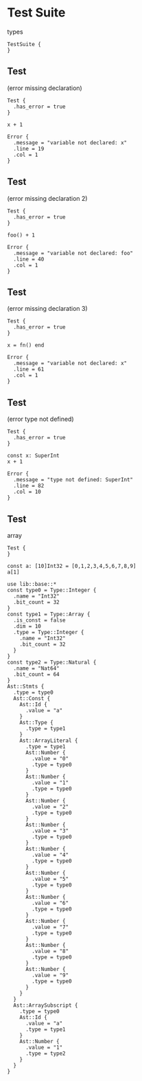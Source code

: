 # Test Suite
types

```cent
TestSuite {
}
```

## Test
(error missing declaration)

```cent
Test {
  .has_error = true
}
```

```akela
x + 1
```

```cent
Error {
  .message = "variable not declared: x"
  .line = 19
  .col = 1
}
```

## Test
(error missing declaration 2)

```cent
Test {
  .has_error = true
}
```

```akela
foo() + 1
```

```cent
Error {
  .message = "variable not declared: foo"
  .line = 40
  .col = 1
}
```

## Test
(error missing declaration 3)

```cent
Test {
  .has_error = true
}
```

```akela
x = fn() end
```

```cent
Error {
  .message = "variable not declared: x"
  .line = 61
  .col = 1
}
```

## Test
(error type not defined)

```cent
Test {
  .has_error = true
}
```

```akela
const x: SuperInt
x + 1
```

```cent
Error {
  .message = "type not defined: SuperInt"
  .line = 82
  .col = 10
}
```

## Test
array

```cent
Test {
}
```

```akela
const a: [10]Int32 = [0,1,2,3,4,5,6,7,8,9]
a[1]
```

```cent
use lib::base::*
const type0 = Type::Integer {
  .name = "Int32"
  .bit_count = 32
}
const type1 = Type::Array {
  .is_const = false
  .dim = 10
  .type = Type::Integer {
    .name = "Int32"
    .bit_count = 32
  }
}
const type2 = Type::Natural {
  .name = "Nat64"
  .bit_count = 64
}
Ast::Stmts {
  .type = type0
  Ast::Const {
    Ast::Id {
      .value = "a"
    }
    Ast::Type {
      .type = type1
    }
    Ast::ArrayLiteral {
      .type = type1
      Ast::Number {
        .value = "0"
        .type = type0
      }
      Ast::Number {
        .value = "1"
        .type = type0
      }
      Ast::Number {
        .value = "2"
        .type = type0
      }
      Ast::Number {
        .value = "3"
        .type = type0
      }
      Ast::Number {
        .value = "4"
        .type = type0
      }
      Ast::Number {
        .value = "5"
        .type = type0
      }
      Ast::Number {
        .value = "6"
        .type = type0
      }
      Ast::Number {
        .value = "7"
        .type = type0
      }
      Ast::Number {
        .value = "8"
        .type = type0
      }
      Ast::Number {
        .value = "9"
        .type = type0
      }
    }
  }
  Ast::ArraySubscript {
    .type = type0
    Ast::Id {
      .value = "a"
      .type = type1
    }
    Ast::Number {
      .value = "1"
      .type = type2
    }
  }
}
```